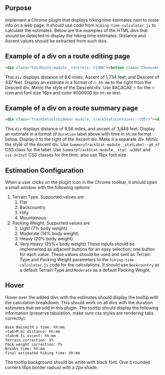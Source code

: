 ## Purpose

Implement a Chrome plugin that displays hiking time estimates next to route info on a web page.
It should use code from `hiking-time-calculator.js` to calculate the estimates.
Below are the examples of the HTML divs that should be detected to display the hiking time estimates.
Distance and Ascent values should be extracted from such divs.

## Example of a div on a route editing page

```html
<div class="EditRoute-module__controls--c1ONO"><button class="ChooseActivity-module__button--uedMb" aria-label="Hiking"><svg viewBox="0 0 36 36" preserveAspectRatio="xMidYMid meet" fill="none" xmlns="http://www.w3.org/2000/svg"><path d="M2.25 26.325C2.25 27.1407 2.25 30.9375 2.25 30.9375H6.75L7.425 29.85L8.25 30.9375H9.75L10.875 29.85L11.625 30.9375C12.1631 30.3695 12.6087 28.6875 13.5 28.6875H16.5C17.4887 28.6875 18.1975 30.3651 18.9 30.9375L19.575 30L21 30.9375H21.75L22.875 30L24 30.9375H24.75L26.1 29.925L26.775 30.9375C27.225 30.8625 27.75 30.525 28.2 30.45L29.175 29.475L29.7 30.075C30.075 29.925 30.525 29.775 30.9 29.625C30.9 29.625 32.9625 28.575 33.9375 27.675V24" stroke="currentColor" stroke-width="1.25" stroke-miterlimit="10" stroke-linecap="round" stroke-linejoin="round"></path><path d="M8.70044 8.0625H2.25035L2.25 26.4375H9.74997C11.0509 26.4375 11.4899 24.9375 12.75 24.9375H16.5C18.3947 24.9375 18.5066 26.4375 20.25 26.4375C22.4281 26.4375 27 26.4375 27 26.4375L33.6754 23.775C33.6754 23.775 32.025 18.825 26.25 21C26.25 21 17.475 18 15.75 14.25L15.75 5.0625H11.1754C9.8254 5.0625 8.70044 6.8625 8.70044 8.0625Z" stroke="currentColor" stroke-width="1.25" stroke-miterlimit="10" stroke-linecap="round" stroke-linejoin="round"></path><path d="M15.9756 10.1249C15.9756 10.1249 17.2506 8.47494 18.9006 9.59994C20.0256 10.3499 19.2006 11.7749 16.0506 11.2499" stroke="currentColor" stroke-width="1.25" stroke-miterlimit="10" stroke-linecap="round" stroke-linejoin="round"></path><path d="M2.25 21.5641L8.25 21.5642C9.31855 21.5642 10.0844 21.4928 10.5 22.3142L11.25 23.625" stroke="currentColor" stroke-width="1.25" stroke-miterlimit="10" stroke-linecap="round" stroke-linejoin="round"></path><path d="M26.25 21V24.375" stroke="currentColor" stroke-width="1.25" stroke-miterlimit="10" stroke-linecap="round" stroke-linejoin="round"></path><path d="M6 12.5625H2.25" stroke="currentColor" stroke-width="1.25" stroke-miterlimit="10" stroke-linecap="round" stroke-linejoin="round"></path><path d="M15.1504 10.3501H12.9004" stroke="currentColor" stroke-width="1.25" stroke-miterlimit="10" stroke-linecap="round" stroke-linejoin="round"></path><path d="M15.1504 13.3125H12.9004" stroke="currentColor" stroke-width="1.25" stroke-miterlimit="10" stroke-linecap="round" stroke-linejoin="round"></path><path d="M16.3492 15.6001L14.6992 17.3251" stroke="currentColor" stroke-width="1.25" stroke-miterlimit="10" stroke-linecap="round" stroke-linejoin="round"></path><path d="M18.5992 17.3999L16.9492 19.1999" stroke="currentColor" stroke-width="1.25" stroke-miterlimit="10" stroke-linecap="round" stroke-linejoin="round"></path><path d="M21.1492 18.8999L19.5742 20.6999" stroke="currentColor" stroke-width="1.25" stroke-miterlimit="10" stroke-linecap="round" stroke-linejoin="round"></path><path d="M23.8492 20.3999L22.1992 22.1999" stroke="currentColor" stroke-width="1.25" stroke-miterlimit="10" stroke-linecap="round" stroke-linejoin="round"></path></svg></button><div class="Stats-module__stats--KW1GI"><div><p>8.6 <span>mi</span></p></div><div><svg class="MuiSvgIcon-root MuiSvgIcon-fontSizeMedium css-7j8jl" focusable="false" color="#ACACAE" aria-hidden="true" viewBox="0 0 24 24"><path d="m4 12 1.41 1.41L11 7.83V20h2V7.83l5.58 5.59L20 12l-8-8z"></path></svg><p>1,734 <span>ft</span></p></div><div><svg class="MuiSvgIcon-root MuiSvgIcon-fontSizeMedium css-7j8jl" focusable="false" color="#ACACAE" aria-hidden="true" viewBox="0 0 24 24"><path d="m20 12-1.41-1.41L13 16.17V4h-2v12.17l-5.58-5.59L4 12l8 8z"></path></svg><p>437 <span>ft</span></p></div></div><div class="EditRoute-module__routeTitle--aneHj"><div aria-label="Change Color" class="MuiInputBase-root MuiInput-root MuiInputBase-colorPrimary MuiSelect-root css-w44391"><div tabindex="0" role="combobox" aria-expanded="false" aria-haspopup="listbox" class="MuiSelect-select MuiSelect-standard MuiInputBase-input MuiInput-input css-1wcjd45" style="border-radius: 4px; padding: 8px;"><div style="position: relative; height: 24px; width: 24px; background-color: rgb(87, 38, 194); border-radius: 4px;"></div></div><input aria-invalid="false" aria-hidden="true" tabindex="-1" class="MuiSelect-nativeInput css-147e5lo" value="#5726C2"></div><h4 class="MuiTypography-root MuiTypography-h4 css-48q68v" aria-label="Banff - day 4">Banff - day 4</h4><button class="MuiButtonBase-root MuiIconButton-root MuiIconButton-colorPrimary MuiIconButton-sizeMedium css-czf5nk" tabindex="0" type="button" aria-label="Edit"><svg width="22" height="22" fill="none" xmlns="http://www.w3.org/2000/svg"><path fill-rule="evenodd" clip-rule="evenodd" d="M15.708 3.39937C15.1755 2.86688 14.3121 2.86688 13.7796 3.39937L3.39939 13.7796C3.14367 14.0353 3 14.3822 3 14.7438V17.6364C3 18.3895 3.6105 18.9999 4.36358 18.9999H7.25614C7.61779 18.9999 7.96461 18.8563 8.22033 18.6006L18.6006 8.22038C19.1331 7.68787 19.1331 6.82452 18.6006 6.29201L15.708 3.39937ZM7.2552 17.6364H4.36257V14.7438L12.3864 6.71991L15.279 9.61249L7.2552 17.6364ZM16.279 8.61249L17.6354 7.25611L14.7428 4.36355L13.3864 5.71991L16.279 8.61249Z" fill="#2F7844"></path></svg></button></div><div aria-label="Graph Style" class="MuiInputBase-root MuiInput-root MuiInputBase-colorPrimary MuiSelect-root css-sj39ut"><div tabindex="0" role="combobox" aria-expanded="false" aria-haspopup="listbox" class="MuiSelect-select MuiSelect-standard MuiInputBase-input MuiInput-input css-1wcjd45" style="border-radius: 4px; padding: 0px; color: rgb(96, 97, 99); background-color: transparent;"><svg viewBox="0 0 48 48" fill="none" xmlns="http://www.w3.org/2000/svg" width="28" height="28"><path fill-rule="evenodd" clip-rule="evenodd" fill="currentColor" d="M11.25 9C11.25 5.27208 14.2721 2.25 18 2.25H30C33.7279 2.25 36.75 5.27208 36.75 9V39C36.75 42.7279 33.7279 45.75 30 45.75H18C14.2721 45.75 11.25 42.7279 11.25 39V9ZM18 3.75C15.5313 3.75 13.4605 5.45399 12.8997 7.75H35.1003C34.5395 5.45399 32.4687 3.75 30 3.75H18ZM12.75 36.25V9.25H35.25V36.25H12.75ZM12.75 37.75V39C12.75 41.8995 15.1005 44.25 18 44.25H30C32.8995 44.25 35.25 41.8995 35.25 39V37.75H12.75ZM30.75 15C30.75 14.5858 30.4142 14.25 30 14.25C29.5858 14.25 29.25 14.5858 29.25 15V32C29.25 32.4142 29.5858 32.75 30 32.75C30.4142 32.75 30.75 32.4142 30.75 32V15ZM25.25 19L25.25 32C25.25 32.4142 25.5858 32.75 26 32.75C26.4142 32.75 26.75 32.4142 26.75 32L26.75 19C26.75 18.5858 26.4142 18.25 26 18.25C25.5858 18.25 25.25 18.5858 25.25 19ZM21.25 32V23C21.25 22.5858 21.5858 22.25 22 22.25C22.4142 22.25 22.75 22.5858 22.75 23V32C22.75 32.4142 22.4142 32.75 22 32.75C21.5858 32.75 21.25 32.4142 21.25 32ZM17.25 27V32C17.25 32.4142 17.5858 32.75 18 32.75C18.4142 32.75 18.75 32.4142 18.75 32L18.75 27C18.75 26.5858 18.4142 26.25 18 26.25C17.5858 26.25 17.25 26.5858 17.25 27ZM24.5 41C24.5 41.2761 24.2761 41.5 24 41.5C23.7239 41.5 23.5 41.2761 23.5 41C23.5 40.7239 23.7239 40.5 24 40.5C24.2761 40.5 24.5 40.7239 24.5 41ZM26 41C26 42.1046 25.1046 43 24 43C22.8954 43 22 42.1046 22 41C22 39.8954 22.8954 39 24 39C25.1046 39 26 39.8954 26 41Z"></path></svg></div><input aria-invalid="false" aria-hidden="true" tabindex="-1" class="MuiSelect-nativeInput css-147e5lo" value=""></div><div class="EditRoute-module__routeControls--jh0Wz"><div class="EditRoute-module__routeControlsGroup--V_ShM"><span aria-label="Back to start (B)" class=""><button class="MuiButtonBase-root MuiIconButton-root MuiIconButton-sizeSmall css-lz5g3z" tabindex="0" type="button" aria-label="Back to Start" aria-keyshortcuts="b"><svg width="24" height="24" fill="none" xmlns="http://www.w3.org/2000/svg"><path d="M15.9942 16.0395L14.5453 17.3906L9.03711 11.8824L14.668 6.25146L16.0941 7.62543L12.8371 10.8824L22.0371 10.8824V12.8824L12.8371 12.8824L15.9942 16.0395Z" fill="currentcolor"></path><path d="M7 12C7 13.6569 5.65685 15 4 15C2.34315 15 1 13.6569 1 12C1 10.3432 2.34315 9.00001 4 9.00001C5.65685 9.00001 7 10.3432 7 12Z" fill="currentcolor"></path></svg></button></span><span aria-label="Out and back (O)" class=""><button class="MuiButtonBase-root MuiIconButton-root MuiIconButton-sizeSmall css-lz5g3z" tabindex="0" type="button" aria-label="out and back" aria-keyshortcuts="o"><svg width="24" height="24" fill="none" xmlns="http://www.w3.org/2000/svg"><path d="M7 8H20" stroke="currentColor" stroke-width="2"></path><path d="M17 16H4" stroke="currentColor" stroke-width="2"></path><path d="M17 4L21 8L17 12" stroke="currentColor" stroke-width="2"></path><path d="M7 20L3 16L7 12" stroke="currentColor" stroke-width="2"></path></svg></button></span><span aria-label="Reverse route (R)" class=""><button class="MuiButtonBase-root MuiIconButton-root MuiIconButton-sizeSmall css-lz5g3z" tabindex="0" type="button" aria-label="reverse route" aria-keyshortcuts="r"><svg width="24" height="24" fill="none" xmlns="http://www.w3.org/2000/svg"><path fill-rule="evenodd" clip-rule="evenodd" d="M12 16.4833L10.4865 18L4 11.5L10.4865 5L12 6.51667L7.02703 11.5L12 16.4833Z" fill="currentColor"></path><path fill-rule="evenodd" clip-rule="evenodd" d="M20 16.4833L18.4865 18L12 11.5L18.4865 5L20 6.51667L15.027 11.5L20 16.4833Z" fill="currentColor"></path></svg></button></span></div><div class="MuiDivider-root MuiDivider-fullWidth MuiDivider-vertical css-q2gd0r" role="separator" aria-orientation="vertical"></div><div class="EditRoute-module__routeControlsGroup--V_ShM"><span aria-label="Undo (Ctrl+Z)" class=""><button class="MuiButtonBase-root Mui-disabled MuiIconButton-root Mui-disabled MuiIconButton-sizeSmall css-lz5g3z" tabindex="-1" type="button" disabled="" aria-label="undo" aria-keyshortcuts="meta+u"><svg width="24" height="24" fill="none" xmlns="http://www.w3.org/2000/svg"><path d="M20 13.2856C20 8.88564 16.4 5.28564 12 5.28564C9.8 5.28564 7.8 6.28564 6 7.28564L4 5.28564V12.2856L11 12.2856L8 9.28564C8.9 7.98564 10.3 7.28564 12 7.28564C15.3 7.28564 18 9.98564 18 13.2856C18 14.8492 17.3939 16.278 16.4051 17.3488L17.863 18.7145C19.1876 17.2855 20 15.3758 20 13.2856Z" fill="currentColor"></path></svg></button></span><span aria-label="Redo (Ctrl+Y)" class=""><button class="MuiButtonBase-root Mui-disabled MuiIconButton-root Mui-disabled MuiIconButton-sizeSmall css-lz5g3z" tabindex="-1" type="button" disabled="" aria-label="redo" aria-keyshortcuts="meta+y"><svg width="24" height="24" fill="none" xmlns="http://www.w3.org/2000/svg"><path d="M4 13.2856C4 8.88564 7.6 5.28564 12 5.28564C14.2 5.28564 16.2 6.28564 18 7.28564L20 5.28564V12.2856L13 12.2856L16 9.28564C15.1 7.98564 13.7 7.28564 12 7.28564C8.7 7.28564 6 9.98564 6 13.2856C6 14.8492 6.6061 16.278 7.59494 17.3488L6.13704 18.7145C4.8124 17.2855 4 15.3758 4 13.2856Z" fill="currentColor"></path></svg></button></span></div><div class="MuiDivider-root MuiDivider-fullWidth MuiDivider-vertical css-q2gd0r" role="separator" aria-orientation="vertical"></div></div><div class="EditRoute-module__buttons--bTcum"><button class="MuiButtonBase-root MuiButton-root MuiButton-text MuiButton-textNeutral MuiButton-sizeSmall MuiButton-textSizeSmall MuiButton-colorNeutral MuiButton-root MuiButton-text MuiButton-textNeutral MuiButton-sizeSmall MuiButton-textSizeSmall MuiButton-colorNeutral css-1xo3xba" tabindex="0" type="button">Cancel</button><button class="MuiButtonBase-root MuiButton-root MuiButton-contained MuiButton-containedPrimary MuiButton-sizeSmall MuiButton-containedSizeSmall MuiButton-colorPrimary Mui-disabled MuiButton-root MuiButton-contained MuiButton-containedPrimary MuiButton-sizeSmall MuiButton-containedSizeSmall MuiButton-colorPrimary css-16733dr" tabindex="-1" type="button" disabled="">Save</button></div><div class="MuiDivider-root MuiDivider-fullWidth MuiDivider-vertical css-q2gd0r" role="separator" aria-orientation="vertical"></div><button class="MuiButtonBase-root MuiButton-root MuiButton-outlined MuiButton-outlinedPrimary MuiButton-sizeSmall MuiButton-outlinedSizeSmall MuiButton-colorPrimary MuiButton-root MuiButton-outlined MuiButton-outlinedPrimary MuiButton-sizeSmall MuiButton-outlinedSizeSmall MuiButton-colorPrimary css-ymcpwh" tabindex="0" type="button" aria-label="Old Editor" style="block-size: 29px; min-width: auto;"><svg viewBox="0 0 24 24" preserveAspectRatio="xMidYMid meet" fill="none" xmlns="http://www.w3.org/2000/svg" width="19" height="19"><path fill-rule="evenodd" clip-rule="evenodd" d="M4 3C3.44772 3 3 3.44772 3 4V20C3 20.5523 3.44772 21 4 21H20C20.5523 21 21 20.5523 21 20V14V13H19V14V19H5V5H10H11V3H10H4ZM14 5H17.5858L10.2929 12.2929L11.7071 13.7071L19 6.41421V10H21V4V3H20H14V5Z" fill="currentColor"></path></svg></button></div>
```

This `div` displays distance of 8.6 miles, Ascent of 1,734 feet, and Descent of 437 feet.
Display an estimate in a format of `⏱ hh:mm` to the right from the Descent div. 
Mimic the style of the Descent div.
Use #ACACAE `⏱` for the `⏱` icon and font size 16px and color #000000 for `hh:mm` text.

## Example of a div on a route summary page
```html
<div class="TrackDetailsSidebar-module__trackStatsContainer--tQ5rv"><div style="display: flex; gap: 16px;"><div><span class="SummaryTrackStat-module__statLabel--g0_e7">Distance</span><p class="MuiTypography-root MuiTypography-body1 SummaryTrackStat-module__stat--wJ0VF css-5c2nyf">9.56<span class="SummaryTrackStat-module__statLabel--g0_e7"> mi</span></p></div><div><span class="SummaryTrackStat-module__statLabel--g0_e7">Ascent</span><p class="MuiTypography-root MuiTypography-body1 SummaryTrackStat-module__stat--wJ0VF css-5c2nyf">3,849<span class="SummaryTrackStat-module__statLabel--g0_e7"> ft</span></p></div></div></div>
```

This `div` displays distance of 9.56 miles, and ascent of 3,849 feet.
Display an estimate in a format of `Duration` label above with time in `hh:mm` format below.
Display it to the right of the Ascent div. 
Make it a separate div. 
Mimic the style of the Ascent div.
Use `SummaryTrackStat-module__statLabel--g0_e7` CSS class for the label.
Use `SummaryTrackStat-module__stat--wJ0VF` and `css-5c2nyf` CSS classes for the time, also use 18px font size.

## Estimation Configuration
When a user clicks on the plugin icon in the Chrome toolbar, it should open a small window with the following options:
1. Terrain Type. Supported values are
    1. Flat
    2. Backcountry
    3. Hilly
    4. Mountainous:
2. Packing Weight. Supported values are
    1. Light (7% body weight)
    2. Moderate (14% body weight)
    3. Heavy (20% body weight) 
    4. Very Heavy (25%+ body weight)
These inputs should be implemented as adjacent buttons for an easy selection, one button for each value.
These values should be used and sent as Terrain Type and Packing Weight parameters to the `hiking-time-calculator.js` code for the calculations.
It should use `Backcountry` as a default Terrain Type and `Moderate` as a default Packing Weight.

## Hover

Hover over the added divs with the estimates should display the tooltip with the calculation breakdown.
This should work on all divs with the duration estimates that we add in this plugin.
The tooltip should display the following information (preserve tabulation, make sure css styles are rendering tabs correctly):
```
Base Naismith's time: hh:mm 
<tab>M mi distance: hh:mm
<tab>N fi ascent: hh:mm
Terrain correction: X%
Pack weight correction: Y%
Breaks time: hh:mm
Final estimated hiking time: hh:mm
```
The tooltip background should be white with black font. Give it rounded corners (6px border radius) with a 2px shade.